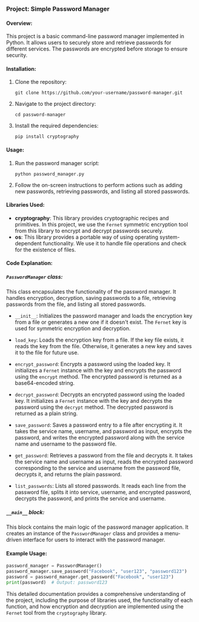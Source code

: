 ### Project: Simple Password Manager

#### Overview:
This project is a basic command-line password manager implemented in Python. It allows users to securely store and retrieve passwords for different services. The passwords are encrypted before storage to ensure security.

#### Installation:
1. Clone the repository:
   ```
   git clone https://github.com/your-username/password-manager.git
   ```

2. Navigate to the project directory:
   ```
   cd password-manager
   ```

3. Install the required dependencies:
   ```
   pip install cryptography
   ```

#### Usage:
1. Run the password manager script:
   ```
   python password_manager.py
   ```

2. Follow the on-screen instructions to perform actions such as adding new passwords, retrieving passwords, and listing all stored passwords.

#### Libraries Used:
- **cryptography**: This library provides cryptographic recipes and primitives. In this project, we use the `Fernet` symmetric encryption tool from this library to encrypt and decrypt passwords securely.
- **os**: This library provides a portable way of using operating system-dependent functionality. We use it to handle file operations and check for the existence of files.

#### Code Explanation:

##### `PasswordManager` class:
This class encapsulates the functionality of the password manager. It handles encryption, decryption, saving passwords to a file, retrieving passwords from the file, and listing all stored passwords.

- `__init__`: Initializes the password manager and loads the encryption key from a file or generates a new one if it doesn't exist. The `Fernet` key is used for symmetric encryption and decryption.
  
- `load_key`: Loads the encryption key from a file. If the key file exists, it reads the key from the file. Otherwise, it generates a new key and saves it to the file for future use.
  
- `encrypt_password`: Encrypts a password using the loaded key. It initializes a `Fernet` instance with the key and encrypts the password using the `encrypt` method. The encrypted password is returned as a base64-encoded string.
  
- `decrypt_password`: Decrypts an encrypted password using the loaded key. It initializes a `Fernet` instance with the key and decrypts the password using the `decrypt` method. The decrypted password is returned as a plain string.
  
- `save_password`: Saves a password entry to a file after encrypting it. It takes the service name, username, and password as input, encrypts the password, and writes the encrypted password along with the service name and username to the password file.
  
- `get_password`: Retrieves a password from the file and decrypts it. It takes the service name and username as input, reads the encrypted password corresponding to the service and username from the password file, decrypts it, and returns the plain password.
  
- `list_passwords`: Lists all stored passwords. It reads each line from the password file, splits it into service, username, and encrypted password, decrypts the password, and prints the service and username.

##### `__main__` block:
This block contains the main logic of the password manager application. It creates an instance of the `PasswordManager` class and provides a menu-driven interface for users to interact with the password manager.

#### Example Usage:
```python
password_manager = PasswordManager()
password_manager.save_password("Facebook", "user123", "password123")
password = password_manager.get_password("Facebook", "user123")
print(password)  # Output: password123
```

This detailed documentation provides a comprehensive understanding of the project, including the purpose of libraries used, the functionality of each function, and how encryption and decryption are implemented using the `Fernet` tool from the `cryptography` library.
